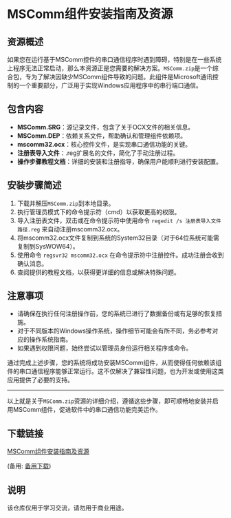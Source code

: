 # MSComm组件安装指南及资源

## 资源概述

如果您在运行基于MSComm控件的串口通信程序时遇到障碍，特别是在一些系统上程序无法正常启动，那么本资源正是您需要的解决方案。`MSComm.zip`是一个综合包，专为了解决因缺少MSComm组件导致的问题。此组件是Microsoft通讯控制的一个重要部分，广泛用于实现Windows应用程序中的串行端口通信。

## 包含内容

- **MSComm.SRG**：源记录文件，包含了关于OCX文件的相关信息。
- **MSComm.DEP**：依赖关系文件，帮助确认和管理组件依赖项。
- **mscomm32.ocx**：核心控件文件，是实现串口通信功能的关键。
- **注册表导入文件**：.reg扩展名的文件，简化了手动注册过程。
- **操作步骤教程文档**：详细的安装和注册指导，确保用户能顺利进行安装配置。

## 安装步骤简述

1. 下载并解压`MSComm.zip`到本地目录。
2. 执行管理员模式下的命令提示符（cmd）以获取更高的权限。
3. 导入注册表文件，双击或在命令提示符中使用命令 `regedit /s 注册表导入文件路径.reg` 来自动注册mscomm32.ocx。
4. 将mscomm32.ocx文件复制到系统的System32目录（对于64位系统可能需复制到SysWOW64）。
5. 使用命令 `regsvr32 mscomm32.ocx` 在命令提示符中注册控件。成功注册会收到确认消息。
6. 查阅提供的教程文档，以获得更详细的信息或解决特殊问题。

## 注意事项

- 请确保在执行任何注册操作前，您的系统已进行了数据备份或有足够的恢复措施。
- 对于不同版本的Windows操作系统，操作细节可能会有所不同，务必参考对应的操作系统指南。
- 如果遇到权限问题，始终尝试以管理员身份运行相关程序或命令。

通过完成上述步骤，您的系统将成功安装MSComm组件，从而使得任何依赖该组件的串口通信程序能够正常运行。这不仅解决了兼容性问题，也为开发或使用这类应用提供了必要的支持。

---

以上就是关于`MSComm.zip`资源的详细介绍，遵循这些步骤，即可顺畅地安装并启用MSComm组件，促进软件中的串口通信功能完美运作。

## 下载链接
[MSComm组件安装指南及资源](https://pan.quark.cn/s/a354fc2e6b3d) 

(备用: [备用下载](https://pan.baidu.com/s/1YtcitdfJcG4Hg9J55Ppk7Q?pwd=00j4))

## 说明

该仓库仅用于学习交流，请勿用于商业用途。
